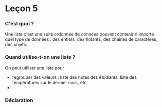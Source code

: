 # Leçon 5

### C'est quoi ?

Une liste c'est une suite ordonnée de données pouvant contenir n'importe quel type de données : des entiers, des flotants, des chaines de caractères, des objets...

### Quand utilise-t-on une liste ?
On peut utiliser une liste pour
- regrouper des valeurs : liste des notes des étudiants, liste des températures sur le dernier mois, etc
- 

### Déclaration
